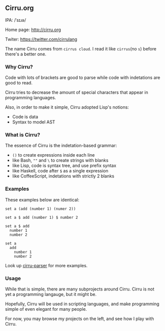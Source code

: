 
Cirru.org
------

IPA: /ˈsɪɹə/

Home page: http://cirru.org

Twiter: https://twitter.com/cirrulang

The name Cirru comes from `cirrus cloud`.
I read it like `cirrus`(no `s`) before there's a better one.

### Why Cirru?

Code with lots of brackets are good to parse
while code with indetations are good to read.

Cirru tries to decrease the amount of special characters
that appear in programming languages.

Also, in order to make it simple, Cirru adopted Lisp's notions:

* Code is data
* Syntax to model AST

### What is Cirru?

The essence of Cirru is the indetation-based grammar:

* `()` to create expressions inside each line
* like Bash, `""` and `\` to create strings with blanks
* like Lisp, code is syntax tree, and use prefix syntax
* like Haskell, code after `$` as a single expression
* like CoffeeScript, indetations with strictly 2 blanks

### Examples

These examples below are identical:

```cirru
set a (add (number 1) (numer 2))
```

```cirru
set a $ add (number 1) $ number 2
```

```cirru
set a $ add
  number 1
  number 2
```

```cirru
set a
  add
    number 1
    number 2
```

Look up [cirru-parser][syntax] for more examples.

[syntax]: https://github.com/Cirru/cirru-parser#syntax

### Usage

While that is simple, there are many subprojects around Cirru.
Cirru is not yet a programming langauge, but it might be.

Hopefully, Cirru will be used in scripting languages,
and make programming simple of even elegant for many people.

For now, you may browse my projects on the left,
and see how I play with Cirru.